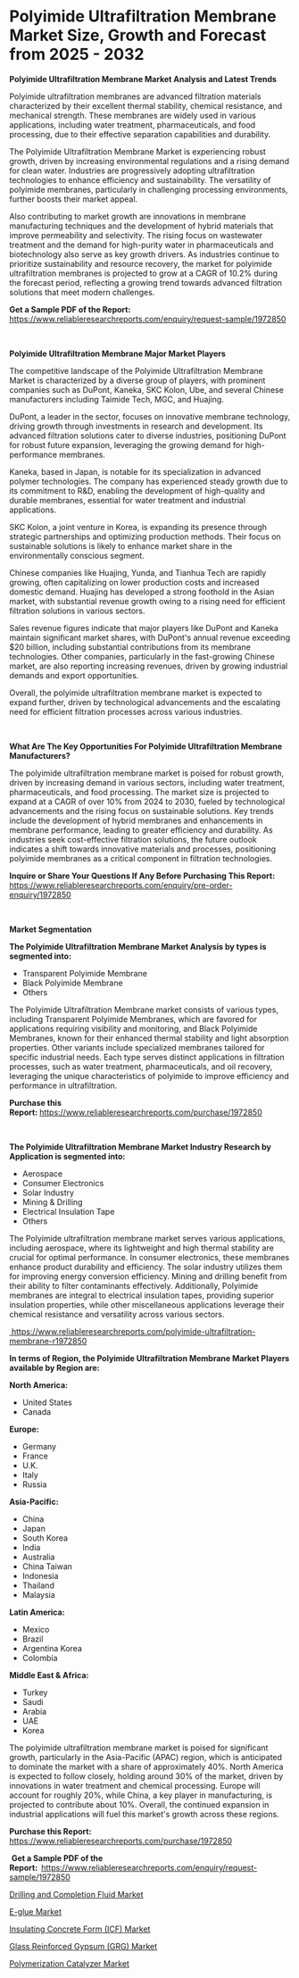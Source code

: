 <p><h1>Polyimide Ultrafiltration Membrane Market Size, Growth and Forecast from 2025 - 2032</h1></p><p><strong>Polyimide Ultrafiltration Membrane Market Analysis and Latest Trends</strong></p>
<p><p>Polyimide ultrafiltration membranes are advanced filtration materials characterized by their excellent thermal stability, chemical resistance, and mechanical strength. These membranes are widely used in various applications, including water treatment, pharmaceuticals, and food processing, due to their effective separation capabilities and durability.</p><p>The Polyimide Ultrafiltration Membrane Market is experiencing robust growth, driven by increasing environmental regulations and a rising demand for clean water. Industries are progressively adopting ultrafiltration technologies to enhance efficiency and sustainability. The versatility of polyimide membranes, particularly in challenging processing environments, further boosts their market appeal. </p><p>Also contributing to market growth are innovations in membrane manufacturing techniques and the development of hybrid materials that improve permeability and selectivity. The rising focus on wastewater treatment and the demand for high-purity water in pharmaceuticals and biotechnology also serve as key growth drivers. As industries continue to prioritize sustainability and resource recovery, the market for polyimide ultrafiltration membranes is projected to grow at a CAGR of 10.2% during the forecast period, reflecting a growing trend towards advanced filtration solutions that meet modern challenges.</p></p>
<p><strong>Get a Sample PDF of the Report:&nbsp;</strong> <a href="https://www.reliableresearchreports.com/enquiry/request-sample/1972850?utm_campaign=83&utm_medium=2&utm_source=Github&utm_content=ia&utm_term=04022025&utm_id=polyimide-ultrafiltration-membrane">https://www.reliableresearchreports.com/enquiry/request-sample/1972850</a></p>
<p>&nbsp;</p>
<p><strong>Polyimide Ultrafiltration Membrane Major Market Players</strong></p>
<p><p>The competitive landscape of the Polyimide Ultrafiltration Membrane Market is characterized by a diverse group of players, with prominent companies such as DuPont, Kaneka, SKC Kolon, Ube, and several Chinese manufacturers including Taimide Tech, MGC, and Huajing.</p><p>DuPont, a leader in the sector, focuses on innovative membrane technology, driving growth through investments in research and development. Its advanced filtration solutions cater to diverse industries, positioning DuPont for robust future expansion, leveraging the growing demand for high-performance membranes.</p><p>Kaneka, based in Japan, is notable for its specialization in advanced polymer technologies. The company has experienced steady growth due to its commitment to R&D, enabling the development of high-quality and durable membranes, essential for water treatment and industrial applications.</p><p>SKC Kolon, a joint venture in Korea, is expanding its presence through strategic partnerships and optimizing production methods. Their focus on sustainable solutions is likely to enhance market share in the environmentally conscious segment.</p><p>Chinese companies like Huajing, Yunda, and Tianhua Tech are rapidly growing, often capitalizing on lower production costs and increased domestic demand. Huajing has developed a strong foothold in the Asian market, with substantial revenue growth owing to a rising need for efficient filtration solutions in various sectors.</p><p>Sales revenue figures indicate that major players like DuPont and Kaneka maintain significant market shares, with DuPont's annual revenue exceeding $20 billion, including substantial contributions from its membrane technologies. Other companies, particularly in the fast-growing Chinese market, are also reporting increasing revenues, driven by growing industrial demands and export opportunities.</p><p>Overall, the polyimide ultrafiltration membrane market is expected to expand further, driven by technological advancements and the escalating need for efficient filtration processes across various industries.</p></p>
<p>&nbsp;</p>
<p><strong>What Are The Key Opportunities For Polyimide Ultrafiltration Membrane Manufacturers?</strong></p>
<p><p>The polyimide ultrafiltration membrane market is poised for robust growth, driven by increasing demand in various sectors, including water treatment, pharmaceuticals, and food processing. The market size is projected to expand at a CAGR of over 10% from 2024 to 2030, fueled by technological advancements and the rising focus on sustainable solutions. Key trends include the development of hybrid membranes and enhancements in membrane performance, leading to greater efficiency and durability. As industries seek cost-effective filtration solutions, the future outlook indicates a shift towards innovative materials and processes, positioning polyimide membranes as a critical component in filtration technologies.</p></p>
<p><strong>Inquire or Share Your Questions If Any Before Purchasing This Report:</strong> <a href="https://www.reliableresearchreports.com/enquiry/pre-order-enquiry/1972850?utm_campaign=83&utm_medium=2&utm_source=Github&utm_content=ia&utm_term=04022025&utm_id=polyimide-ultrafiltration-membrane">https://www.reliableresearchreports.com/enquiry/pre-order-enquiry/1972850</a></p>
<p>&nbsp;</p>
<p><strong>Market Segmentation</strong></p>
<p><strong>The Polyimide Ultrafiltration Membrane Market Analysis by types is segmented into:</strong></p>
<p><ul><li>Transparent Polyimide Membrane</li><li>Black Polyimide Membrane</li><li>Others</li></ul></p>
<p><p>The Polyimide Ultrafiltration Membrane market consists of various types, including Transparent Polyimide Membranes, which are favored for applications requiring visibility and monitoring, and Black Polyimide Membranes, known for their enhanced thermal stability and light absorption properties. Other variants include specialized membranes tailored for specific industrial needs. Each type serves distinct applications in filtration processes, such as water treatment, pharmaceuticals, and oil recovery, leveraging the unique characteristics of polyimide to improve efficiency and performance in ultrafiltration.</p></p>
<p><strong>Purchase this Report:&nbsp;</strong><a href="https://www.reliableresearchreports.com/purchase/1972850?utm_campaign=83&utm_medium=2&utm_source=Github&utm_content=ia&utm_term=04022025&utm_id=polyimide-ultrafiltration-membrane">https://www.reliableresearchreports.com/purchase/1972850</a></p>
<p>&nbsp;</p>
<p><strong>The Polyimide Ultrafiltration Membrane Market Industry Research by Application is segmented into:</strong></p>
<p><ul><li>Aerospace</li><li>Consumer Electronics</li><li>Solar Industry</li><li>Mining & Drilling</li><li>Electrical Insulation Tape</li><li>Others</li></ul></p>
<p><p>The Polyimide ultrafiltration membrane market serves various applications, including aerospace, where its lightweight and high thermal stability are crucial for optimal performance. In consumer electronics, these membranes enhance product durability and efficiency. The solar industry utilizes them for improving energy conversion efficiency. Mining and drilling benefit from their ability to filter contaminants effectively. Additionally, Polyimide membranes are integral to electrical insulation tapes, providing superior insulation properties, while other miscellaneous applications leverage their chemical resistance and versatility across various sectors.</p></p>
<p><a href="https://www.reliableresearchreports.com/polyimide-ultrafiltration-membrane-r1972850?utm_campaign=83&utm_medium=2&utm_source=Github&utm_content=ia&utm_term=04022025&utm_id=polyimide-ultrafiltration-membrane">&nbsp;https://www.reliableresearchreports.com/polyimide-ultrafiltration-membrane-r1972850</a></p>
<p><strong>In terms of Region, the Polyimide Ultrafiltration Membrane Market Players available by Region are:</strong></p>
<p>
    <p> <strong> North America: </strong>
        <ul>
            <li>United States</li>
            <li>Canada</li>
        </ul>
        </p> 
    <p> <strong> Europe: </strong>
        <ul>
            <li>Germany</li>
            <li>France</li>
            <li>U.K.</li>
            <li>Italy</li>
            <li>Russia</li>
        </ul>
        </p> 
    <p> <strong> Asia-Pacific: </strong>
        <ul>
            <li>China</li>
            <li>Japan</li>
            <li>South Korea</li>
            <li>India</li>
            <li>Australia</li>
            <li>China Taiwan</li>
            <li>Indonesia</li>
            <li>Thailand</li>
            <li>Malaysia</li>
        </ul>
        </p> 
    <p> <strong> Latin America: </strong>
        <ul>
            <li>Mexico</li>
            <li>Brazil</li>
            <li>Argentina Korea</li>
            <li>Colombia</li>
        </ul>
        </p> 
    <p> <strong> Middle East & Africa: </strong>
        <ul>
            <li>Turkey</li>
            <li>Saudi</li>
            <li>Arabia</li>
            <li>UAE</li>
            <li>Korea</li>
        </ul>
    </p>
    </p>
<p><p>The polyimide ultrafiltration membrane market is poised for significant growth, particularly in the Asia-Pacific (APAC) region, which is anticipated to dominate the market with a share of approximately 40%. North America is expected to follow closely, holding around 30% of the market, driven by innovations in water treatment and chemical processing. Europe will account for roughly 20%, while China, a key player in manufacturing, is projected to contribute about 10%. Overall, the continued expansion in industrial applications will fuel this market's growth across these regions.</p></p>
<p><strong>Purchase this Report: </strong><a href="https://www.reliableresearchreports.com/purchase/1972850?utm_campaign=83&utm_medium=2&utm_source=Github&utm_content=ia&utm_term=04022025&utm_id=polyimide-ultrafiltration-membrane">https://www.reliableresearchreports.com/purchase/1972850</a></p>
<p>&nbsp;<strong>Get a Sample PDF of the Report:&nbsp;&nbsp;</strong><a href="https://www.reliableresearchreports.com/enquiry/request-sample/1972850?utm_campaign=83&utm_medium=2&utm_source=Github&utm_content=ia&utm_term=04022025&utm_id=polyimide-ultrafiltration-membrane">https://www.reliableresearchreports.com/enquiry/request-sample/1972850</a></p>
<p><strong></strong></p>
<p><p><a href="https://github.com/watzondechao/Market-Research-Report-List-1/blob/main/drilling-and-completion-fluid-market.md?utm_campaign=83&utm_medium=2&utm_source=Github&utm_content=ia&utm_term=04022025&utm_id=polyimide-ultrafiltration-membrane">Drilling and Completion Fluid Market</a></p><p><a href="https://github.com/lizamflotow/Market-Research-Report-List-1/blob/main/e-glue-market.md?utm_campaign=83&utm_medium=2&utm_source=Github&utm_content=ia&utm_term=04022025&utm_id=polyimide-ultrafiltration-membrane">E-glue Market</a></p><p><a href="https://github.com/jeastefanowicz7816/Market-Research-Report-List-1/blob/main/insulating-concrete-form-icf-market.md?utm_campaign=83&utm_medium=2&utm_source=Github&utm_content=ia&utm_term=04022025&utm_id=polyimide-ultrafiltration-membrane">Insulating Concrete Form (ICF) Market</a></p><p><a href="https://github.com/phephezxnf/Market-Research-Report-List-1/blob/main/glass-reinforced-gypsum-grg-market.md?utm_campaign=83&utm_medium=2&utm_source=Github&utm_content=ia&utm_term=04022025&utm_id=polyimide-ultrafiltration-membrane">Glass Reinforced Gypsum (GRG) Market</a></p><p><a href="https://github.com/oslieselotte2192/Market-Research-Report-List-1/blob/main/polymerization-catalyzer-market.md?utm_campaign=83&utm_medium=2&utm_source=Github&utm_content=ia&utm_term=04022025&utm_id=polyimide-ultrafiltration-membrane">Polymerization Catalyzer Market</a></p></p>